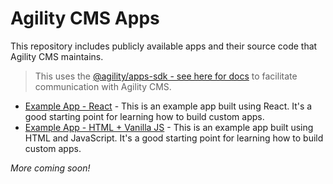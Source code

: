 # Agility CMS Apps
This repository includes publicly available apps and their source code that Agility CMS maintains.

> This uses the [@agility/apps-sdk - see here for docs](https://github.com/agility/agility-cms-app-sdk) to facilitate communication with Agility CMS. 

- [Example App - React](https://github.com/agility/agility-cms-apps/tree/main/example/react) - This is an example app built using React. It's a good starting point for learning how to build custom apps.
- [Example App - HTML + Vanilla JS](https://github.com/agility/agility-cms-apps/tree/main/example/html) - This is an example app built using HTML and JavaScript. It's a good starting point for learning how to build custom apps.

*More coming soon!*